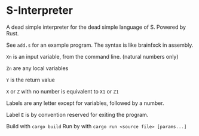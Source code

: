 # S-Interpreter
A dead simple interpreter for the dead simple language of S. Powered by Rust.

See `add.s` for an example program. The syntax is like brainfxck in assembly.

`Xn` is an input variable, from the command line. (natural numbers only)

`Zn` are any local variables

`Y` is the return value

`X` or `Z` with no number is equivalent to `X1` or `Z1`

Labels are any letter except for variables, followed by a number.

Label `E` is by convention reserved for exiting the program.

Build with `cargo build`
Run by with `cargo run <source file> [params...]`

